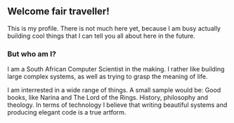 ## Welcome fair traveller!



This is my profile. 
There is not much here yet, because I am busy actually building cool things that I can tell you all about here in the future.

### But who am I?

I am a South African Computer Scientist in the making. I rather like building large complex systems, as well as trying to grasp the meaning of life.

I am interrested in a wide range of things. A small sample would be: Good books, like Narina and The Lord of the Rings. History, philosophy and theology. In terms of technology I believe that writing beautiful systems and producing elegant code is a true artform.
